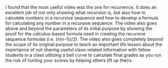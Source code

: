 I found that the most useful video was the one for recurrence. It does an excellent job of not only showing what recursion is, but also how to calculate numbers in a recursive sequence and how to develop a formula for calculating any number in a recursive sequence. The video also goes above and beyond the parameters of its initial purpose by showing the proof for the calculus-based formula used in creating the recursive sequence formulas (i.e. (n(n-1))/2). The video also goes completely beyond the scope of its original purpose to teach an important life lesson about the importance of not sharing useful class-related information with fellow students in a class utilizing a bell curve to calculate final grades as you run the risk of hurting your scores by helping others lift up theirs.
